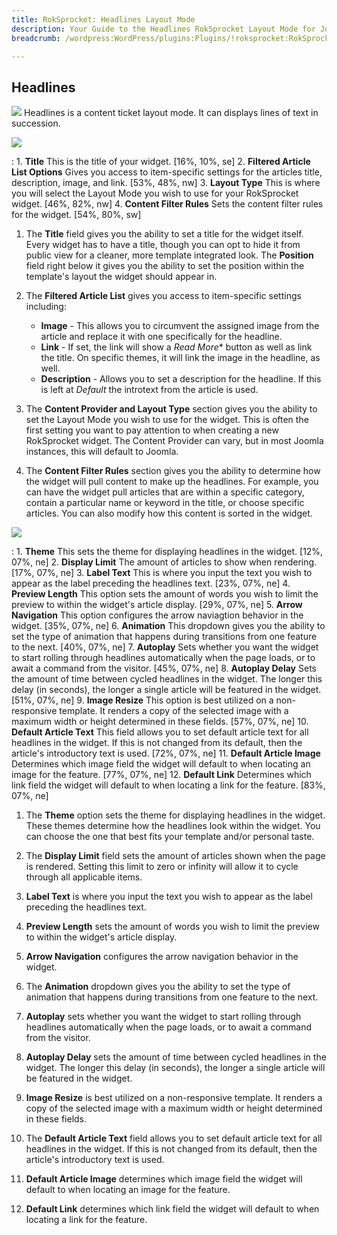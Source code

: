```yaml
---
title: RokSprocket: Headlines Layout Mode
description: Your Guide to the Headlines RokSprocket Layout Mode for Joomla
breadcrumb: /wordpress:WordPress/plugins:Plugins/!roksprocket:RokSprocket

---
```


Headlines
-----
![][headlines]
Headlines is a content ticket layout mode. It can displays lines of text in succession.

![][headlines1]

:   1. **Title** This is the title of your widget. [16%, 10%, se]
    2. **Filtered Article List Options** Gives you access to item-specific settings for the articles title, description, image, and link. [53%, 48%, nw]
    3. **Layout Type** This is where you will select the Layout Mode you wish to use for your RokSprocket widget. [46%, 82%, nw]
    4. **Content Filter Rules** Sets the content filter rules for the widget. [54%, 80%, sw]

1. The **Title** field gives you the ability to set a title for the widget itself. Every widget has to have a title, though you can opt to hide it from public view for a cleaner, more template integrated look. The **Position** field right below it gives you the ability to set the position within the template's layout the widget should appear in.

2. The **Filtered Article List** gives you access to item-specific settings including:
    * **Image** - This allows you to circumvent the assigned image from the article and replace it with one specifically for the headline. 
    * **Link** - If set, the link will show a *Read More** button as well as link the title. On specific themes, it will link the image in the headline, as well.
    * **Description** - Allows you to set a description for the headline. If this is left at *Default* the introtext from the article is used. 

3. The **Content Provider and Layout Type** section gives you the ability to set the Layout Mode you wish to use for the widget. This is often the first setting you want to pay attention to when creating a new RokSprocket widget. The Content Provider can vary, but in most Joomla instances, this will default to Joomla.

4. The **Content Filter Rules** section gives you the ability to determine how the widget will pull content to make up the headlines. For example, you can have the widget pull articles that are within a specific category, contain a particular name or keyword in the title, or choose specific articles. You can also modify how this content is sorted in the widget.

![][headlines_2]

:   1. **Theme** This sets the theme for displaying headlines in the widget. [12%, 07%, ne]
    2. **Display Limit** The amount of articles to show when rendering. [17%, 07%, ne]
    3. **Label Text** This is where you input the text you wish to appear as the label preceding the headlines text. [23%, 07%, ne]
    4. **Preview Length** This option sets the amount of words you wish to limit the preview to within the widget's article display. [29%, 07%, ne]
    5. **Arrow Navigation** This option configures the arrow naviagtion behavior in the widget. [35%, 07%, ne]
    6. **Animation**  This dropdown gives you the ability to set the type of animation that happens during transitions from one feature to the next. [40%, 07%, ne]
    7. **Autoplay** Sets whether you want the widget to start rolling through headlines automatically when the page loads, or to await a command from the visitor. [45%, 07%, ne]
    8. **Autoplay Delay** Sets the amount of time between cycled headlines in the widget. The longer this delay (in seconds), the longer a single article will be featured in the widget. [51%, 07%, ne]
    9. **Image Resize** This option is best utilized on a non-responsive template. It renders a copy of the selected image with a maximum width or height determined in these fields. [57%, 07%, ne]
    10. **Default Article Text** This field allows you to set default article text for all headlines in the widget. If this is not changed from its default, then the article's introductory text is used. [72%, 07%, ne]
    11. **Default Article Image** Determines which image field the widget will default to when locating an image for the feature. [77%, 07%, ne]
    12. **Default Link** Determines which link field the widget will default to when locating a link for the feature. [83%, 07%, ne]

1. The **Theme** option sets the theme for displaying headlines in the widget. These themes determine how the headlines look within the widget. You can choose the one that best fits your template and/or personal taste.

2. The **Display Limit** field sets the amount of articles shown when the page is rendered.  Setting this limit to zero or infinity will allow it to cycle through all applicable items.

3. **Label Text** is where you input the text you wish to appear as the label preceding the headlines text.

4. **Preview Length** sets the amount of words you wish to limit the preview to within the widget's article display. 

5. **Arrow Navigation** configures the arrow navigation behavior in the widget.

6. The **Animation** dropdown gives you the ability to set the type of animation that happens during transitions from one feature to the next.

7. **Autoplay** sets whether you want the widget to start rolling through headlines automatically when the page loads, or to await a command from the visitor.

8. **Autoplay Delay** sets the amount of time between cycled headlines in the widget. The longer this delay (in seconds), the longer a single article will be featured in the widget.

9. **Image Resize** is best utilized on a non-responsive template. It renders a copy of the selected image with a maximum width or height determined in these fields.

10. The **Default Article Text** field allows you to set default article text for all headlines in the widget. If this is not changed from its default, then the article's introductory text is used.

11. **Default Article Image** determines which image field the widget will default to when locating an image for the feature. 

12. **Default Link** determines which link field the widget will default to when locating a link for the feature. 

[headlines]: assets/headlines.png
[headlines_link]: headlines_mode.md
[headlines_1]: assets/headlines_1.png
[headlines_2]: assets/headlines_2.png
[headlines1]: assets/wp_roksprocket_headlines_1.png